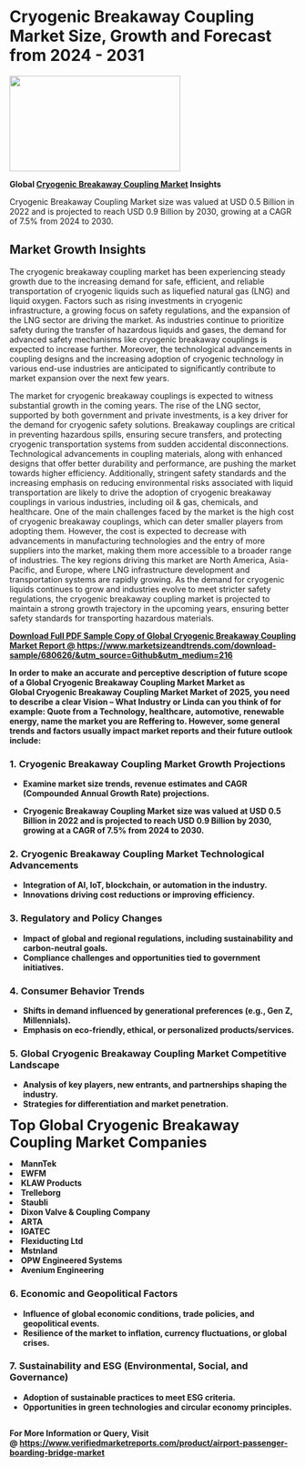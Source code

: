 <H1>Cryogenic Breakaway Coupling Market Size, Growth and Forecast from 2024 - 2031</H1><img class="aligncenter size-medium wp-image-584254" src="https://thirdeyenews.in/wp-content/uploads/2024/09/Global-Market-Research-300x168.jpeg" alt="" width="300" height="168" /><p><strong>Global&nbsp;<a href="https://www.marketsizeandtrends.com/download-sample/680626/&amp;utm_source=Github&utm_medium=216">Cryogenic Breakaway Coupling Market</a> Insights</strong></p><p>Cryogenic Breakaway Coupling Market size was valued at USD 0.5 Billion in 2022 and is projected to reach USD 0.9 Billion by 2030, growing at a CAGR of 7.5% from 2024 to 2030.</p><p><h2>Market Growth Insights</h2> <p>The cryogenic breakaway coupling market has been experiencing steady growth due to the increasing demand for safe, efficient, and reliable transportation of cryogenic liquids such as liquefied natural gas (LNG) and liquid oxygen. Factors such as rising investments in cryogenic infrastructure, a growing focus on safety regulations, and the expansion of the LNG sector are driving the market. As industries continue to prioritize safety during the transfer of hazardous liquids and gases, the demand for advanced safety mechanisms like cryogenic breakaway couplings is expected to increase further. Moreover, the technological advancements in coupling designs and the increasing adoption of cryogenic technology in various end-use industries are anticipated to significantly contribute to market expansion over the next few years.</p> <p><strong><a href="#"></a></strong></p> <p>The market for cryogenic breakaway couplings is expected to witness substantial growth in the coming years. The rise of the LNG sector, supported by both government and private investments, is a key driver for the demand for cryogenic safety solutions. Breakaway couplings are critical in preventing hazardous spills, ensuring secure transfers, and protecting cryogenic transportation systems from sudden accidental disconnections. Technological advancements in coupling materials, along with enhanced designs that offer better durability and performance, are pushing the market towards higher efficiency. Additionally, stringent safety standards and the increasing emphasis on reducing environmental risks associated with liquid transportation are likely to drive the adoption of cryogenic breakaway couplings in various industries, including oil & gas, chemicals, and healthcare. One of the main challenges faced by the market is the high cost of cryogenic breakaway couplings, which can deter smaller players from adopting them. However, the cost is expected to decrease with advancements in manufacturing technologies and the entry of more suppliers into the market, making them more accessible to a broader range of industries. The key regions driving this market are North America, Asia-Pacific, and Europe, where LNG infrastructure development and transportation systems are rapidly growing. As the demand for cryogenic liquids continues to grow and industries evolve to meet stricter safety regulations, the cryogenic breakaway coupling market is projected to maintain a strong growth trajectory in the upcoming years, ensuring better safety standards for transporting hazardous materials.</p> <p><strong><a href="#"></p><p><span class=""><strong>Download Full PDF Sample Copy of Global Cryogenic Breakaway Coupling Market Report</strong> @ <a href="https://www.marketsizeandtrends.com/download-sample/680626/&amp;utm_source=Github&utm_medium=216" target="_blank">https://www.marketsizeandtrends.com/download-sample/680626/&amp;utm_source=Github&utm_medium=216</a></span></p><p>In order to make an accurate and perceptive description of future scope of a Global&nbsp;Cryogenic Breakaway Coupling Market Market as Global&nbsp;Cryogenic Breakaway Coupling Market Market of 2025, you need to describe a clear Vision &ndash; What Industry or Linda can you think of for example: Quote from a Technology, healthcare, automotive, renewable energy, name the market you are Reffering to. However, some general trends and factors usually impact market reports and their future outlook include:</p><h3>1.&nbsp;<strong>Cryogenic Breakaway Coupling Market Growth Projections</strong></h3><ul><li>Examine market size trends, revenue estimates and CAGR (Compounded Annual Growth Rate) projections.</li><li><p>Cryogenic Breakaway Coupling Market size was valued at USD 0.5 Billion in 2022 and is projected to reach USD 0.9 Billion by 2030, growing at a CAGR of 7.5% from 2024 to 2030.</p></li></ul><h3>2.&nbsp;<strong>Cryogenic Breakaway Coupling Market Technological Advancements</strong></h3><ul><li>Integration of AI, IoT, blockchain, or automation in the industry.</li><li>Innovations driving cost reductions or improving efficiency.</li></ul><h3>3.&nbsp;<strong>Regulatory and Policy Changes</strong></h3><ul><li>Impact of global and regional regulations, including sustainability and carbon-neutral goals.</li><li>Compliance challenges and opportunities tied to government initiatives.</li></ul><h3>4.&nbsp;<strong>Consumer Behavior Trends</strong></h3><ul><li>Shifts in demand influenced by generational preferences (e.g., Gen Z, Millennials).</li><li>Emphasis on eco-friendly, ethical, or personalized products/services.</li></ul><h3>5.&nbsp;<strong>Global Cryogenic Breakaway Coupling Market Competitive Landscape</strong></h3><ul><li>Analysis of key players, new entrants, and partnerships shaping the industry.</li><li>Strategies for differentiation and market penetration.</li></ul><p data-pm-slice="1 1 []"><span style="color: inherit; font-family: inherit; font-size: 25px;">Top Global Cryogenic Breakaway Coupling Market Companies</span></p><div class="" data-test-id=""><p><li>MannTek</li><li> EWFM</li><li> KLAW Products</li><li> Trelleborg</li><li> Staubli</li><li> Dixon Valve & Coupling Company</li><li> ARTA</li><li> IGATEC</li><li> Flexiducting Ltd</li><li> Mstnland</li><li> OPW Engineered Systems</li><li> Avenium Engineering</li></p></div><h3>6.&nbsp;<strong>Economic and Geopolitical Factors</strong></h3><ul><li>Influence of global economic conditions, trade policies, and geopolitical events.</li><li>Resilience of the market to inflation, currency fluctuations, or global crises.</li></ul><h3>7.&nbsp;<strong>Sustainability and ESG (Environmental, Social, and Governance)</strong></h3><ul><li>Adoption of sustainable practices to meet ESG criteria.</li><li>Opportunities in green technologies and circular economy principles.</li></ul><h2><strong style="font-size: 14px;">For More Information or Query, Visit @&nbsp;</strong><a style="background-color: #ffffff; font-size: 14px;" href="https://www.marketsizeandtrends.com/report/cryogenic-breakaway-coupling-market/" target="_blank">https://www.verifiedmarketreports.com/product/airport-passenger-boarding-bridge-market</a></h2>
